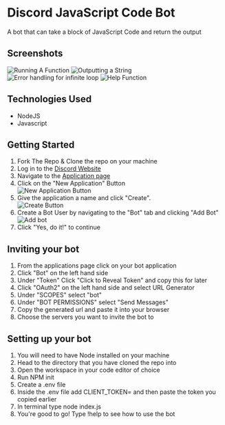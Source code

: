 # **Discord JavaScript Code Bot**
A bot that can take a block of JavaScript Code and return the output
## Screenshots
![Running A Function](https://i.imgur.com/gAqDERm.png)
![Outputting a String](https://i.imgur.com/iwIhnus.png)
![Error handling for infinite loop](https://i.imgur.com/b0wCTom.png)
![Help Function](https://i.imgur.com/zrLYtYh.png)
## Technologies Used
   - NodeJS
   - Javascript
## Getting Started
1. Fork The Repo & Clone the repo on your machine
2. Log in to the [Discord Website](https://discord.com/login?redirect_to=%2Fdevelopers)
3. Navigate to the [Application page](https://discord.com/developers/applications)
4. Click on the "New Application" Button  
![New Application Button](https://discordpy.readthedocs.io/en/stable/_images/discord_create_app_button.png)  
5. Give the application a name and click "Create".  
![Create Button](https://discordpy.readthedocs.io/en/stable/_images/discord_create_app_form.png)  
6. Create a Bot User by navigating to the "Bot" tab and clicking "Add Bot"  
![Add bot](https://discordpy.readthedocs.io/en/stable/_images/discord_create_bot_user.png)  
7. Click "Yes, do it!" to continue   
## Inviting your bot
1. From the applications page click on your bot application
2. Click "Bot" on the left hand side
3. Under "Token" Click "Click to Reveal Token" and copy this for later
4. Click "OAuth2" on the left hand side and select URL Generator
5. Under "SCOPES" select "bot"
6. Under "BOT PERMISSIONS" select "Send Messages"
7. Copy the generated url and paste it into your browser
8. Choose the servers you want to invite the bot to  
## Setting up your bot
1. You will need to have Node installed on your machine
1. Head to the directory that you have cloned the repo into
2. Open the workspace in your code editor of choice
3. Run NPM init
4. Create a .env file
5. Inside the .env file add CLIENT_TOKEN= and then paste the token you copied earlier
6. In terminal type node index.js
7. You're good to go! Type !help to see how to use the bot

